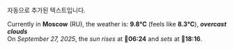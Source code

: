 
자동으로 추가된 텍스트입니다.

<!--START_SECTION:weather:moscow-->
Currently in **Moscow** (RU), the weather is: **9.8°C** (feels like **8.3°C**), ***overcast clouds***<br/>
On *September 27, 2025*, the *sun rises* at 🌅**06:24** and *sets* at 🌇**18:16**.
<!--END_SECTION:weather-->
